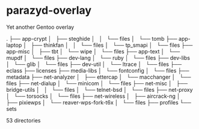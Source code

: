 # parazyd-overlay
Yet another Gentoo overlay


.
├── app-crypt
│   ├── steghide
│   │   └── files
│   └── tomb
├── app-laptop
│   ├── thinkfan
│   │   └── files
│   └── tp_smapi
│       └── files
├── app-misc
│   ├── tbt
│   └── wipe
│       └── files
├── app-text
│   └── mupdf
│       └── files
├── dev-lang
│   └── ruby
│       └── files
├── dev-libs
│   └── glib
│       └── files
├── dev-util
│   └── ltrace
│       └── files
├── eclass
├── licenses
├── media-libs
│   └── fontconfig
│       └── files
├── metadata
├── net-analyzer
│   ├── ettercap
│   └── macchanger
│       └── files
├── net-dialup
│   └── minicom
│       └── files
├── net-misc
│   ├── bridge-utils
│   │   └── files
│   └── telnet-bsd
│       └── files
├── net-proxy
│   └── torsocks
│       └── files
├── net-wireless
│   ├── aircrack-ng
│   ├── pixiewps
│   └── reaver-wps-fork-t6x
│       └── files
├── profiles
└── sets

53 directories
